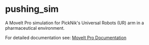 # pushing_sim

A MoveIt Pro simulation for PickNik's Universal Robots (UR) arm in a pharmaceutical environment.

For detailed documentation see: [MoveIt Pro Documentation](https://docs.picknik.ai/)
